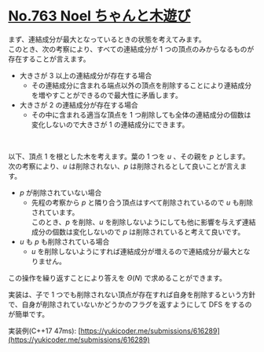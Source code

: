 # [No.763 Noel ちゃんと木遊び](https://yukicoder.me/problems/no/763)

まず、連結成分が最大となっているときの状態を考えてみます。  
このとき、次の考察により、すべての連結成分が $1$ つの頂点のみからなるものが存在することが言えます。  

- 大きさが $3$ 以上の連結成分が存在する場合
	- その連結成分に含まれる端点以外の頂点を削除することにより連結成分を増やすことができるので最大性に矛盾します。
- 大きさが $2$ の連結成分が存在する場合
	- その中に含まれる適当な頂点を $1$ つ削除しても全体の連結成分の個数は変化しないので大きさが $1$ の連結成分にできます。

<br>

以下、頂点 $1$ を根とした木を考えます。葉の $1$ つを $u$ 、その親を $p$ とします。  
次の考察により、$u$ は削除されない、$p$ は削除されるとして良いことが言えます。  

- $p$ が削除されていない場合
	- 先程の考察から $p$ と隣り合う頂点はすべて削除されているので $u$ も削除されています。  
このとき、$p$ を削除、$u$ を削除しないようにしても他に影響を与えず連結成分の個数は変化しないので $p$ は削除されていると考えて良いです。  
- $u$ も $p$ も削除されている場合
	- $u$ を削除しないようにすれば連結成分が増えるので連結成分が最大となりません。  

この操作を繰り返すことにより答えを $\Theta(N)$ で求めることができます。  

実装は、子で $1$ つでも削除されない頂点が存在すれば自身を削除するという方針で、自身が削除されていないかどうかのフラグを返すようにして DFS をするのが簡単です。  

実装例(C++17 47ms): [https://yukicoder.me/submissions/616289](https://yukicoder.me/submissions/616289)